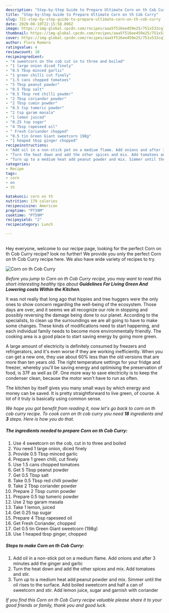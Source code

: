```yaml
---
description: "Step-by-Step Guide to Prepare Ultimate Corn on th Cob Curry"
title: "Step-by-Step Guide to Prepare Ultimate Corn on th Cob Curry"
slug: 721-step-by-step-guide-to-prepare-ultimate-corn-on-th-cob-curry
date: 2020-08-10T22:15:58.896Z
image: https://img-global.cpcdn.com/recipes/aaa5f516ee459e25/751x532cq70/corn-on-th-cob-curry-recipe-main-photo.jpg
thumbnail: https://img-global.cpcdn.com/recipes/aaa5f516ee459e25/751x532cq70/corn-on-th-cob-curry-recipe-main-photo.jpg
cover: https://img-global.cpcdn.com/recipes/aaa5f516ee459e25/751x532cq70/corn-on-th-cob-curry-recipe-main-photo.jpg
author: Flora Romero
ratingvalue: 4
reviewcount: 10
recipeingredient:
- "4 sweetcorn on the cob cut in to three and boiled"
- "1 large onion diced finely"
- "0.5 Tbsp minced garlic"
- "1 green chilli cut finely"
- "1.5 cans chopped tomatoes"
- "5 Tbsp peanut powder"
- "0.5 Tbsp salt"
- "0.5 Tbsp red chilli powder"
- "2 Tbsp coriander powder"
- "2 Tbsp cumin powder"
- "0.5 tsp tumeric powder"
- "2 tsp garam masala"
- "1 lemon juiced"
- "0.25 tsp sugar"
- "4 Tbsp rapeseed oil"
- " Fresh Coriander chopped"
- "0.5 tin Green Giant sweetcorn 198g"
- "1 heaped tbsp ginger chopped"
recipeinstructions:
- "Add oil in a non-stick pot on a medium flame. Add onions and after 3 minutes add the ginger and garlic"
- "Turn the heat down and add the other spices and mix. Add tomatoes and stir."
- "Turn up to a medium heat add peanut powder and mix. Simmer until the oil rises to the surface. Add boiled sweetcorn and half a can of sweetcorn and stir. Add lemon juice, sugar and garnish with coriander"
categories:
- Recipe
tags:
- corn
- on
- th

katakunci: corn on th 
nutrition: 179 calories
recipecuisine: American
preptime: "PT39M"
cooktime: "PT59M"
recipeyield: "2"
recipecategory: Lunch

---
```

<br>
Hey everyone, welcome to our recipe page, looking for the perfect Corn on th Cob Curry recipe? look no further! We provide you only the perfect Corn on th Cob Curry recipe here. We also have wide variety of recipes to try.
<br>


![Corn on th Cob Curry](https://img-global.cpcdn.com/recipes/aaa5f516ee459e25/751x532cq70/corn-on-th-cob-curry-recipe-main-photo.jpg)

<i>Before you jump to Corn on th Cob Curry recipe, you may want to read this short interesting healthy tips about 
<strong>Guidelines For Living Green And Lowering costs Within the Kitchen</strong>.</i>
</br>

It was not really that long ago that hippies and tree huggers were the only ones to show concern regarding the well-being of the ecosystem. Those days are over, and it seems we all recognize our role in stopping and possibly reversing the damage being done to our planet. According to the specialists, to clean up the surroundings we are all going to have to make some changes. These kinds of modifications need to start happening, and each individual family needs to become more environmentally friendly. The cooking area is a good place to start saving energy by going more green.

A large amount of electricity is definitely consumed by freezers and refrigerators, and it's even worse if they are working inefficiently. When you can get a new one, they use about 60% less than the old versions that are more than ten years old. The right temperature settings for your fridge and freezer, whereby you'll be saving energy and optimising the preservation of food, is 37F as well as 0F. One more way to save electricity is to keep the condenser clean, because the motor won't have to run as often.

The kitchen by itself gives you many small ways by which energy and money can be saved. It is pretty straightforward to live green, of course. A lot of it truly is basically using common sense.


<i>We hope you got benefit from reading it, now let's go back to corn on th cob curry recipe. To cook corn on th cob curry you need <strong>18</strong> ingredients and <strong>3</strong> steps. Here is how you do that.
</i>

##### The ingredients needed to prepare Corn on th Cob Curry:

1. Use 4 sweetcorn on the cob, cut in to three and boiled
1. You need 1 large onion, diced finely
1. Provide 0.5 Tbsp minced garlic
1. Prepare 1 green chilli, cut finely
1. Use 1.5 cans chopped tomatoes
1. Get 5 Tbsp peanut powder
1. Get 0.5 Tbsp salt
1. Take 0.5 Tbsp red chilli powder
1. Take 2 Tbsp coriander powder
1. Prepare 2 Tbsp cumin powder
1. Prepare 0.5 tsp tumeric powder
1. Use 2 tsp garam masala
1. Take 1 lemon, juiced
1. Get 0.25 tsp sugar
1. Prepare 4 Tbsp rapeseed oil
1. Get  Fresh Coriander, chopped
1. Get 0.5 tin Green Giant sweetcorn (198g)
1. Use 1 heaped tbsp ginger, chopped


##### Steps to make Corn on th Cob Curry:

1. Add oil in a non-stick pot on a medium flame. Add onions and after 3 minutes add the ginger and garlic
1. Turn the heat down and add the other spices and mix. Add tomatoes and stir.
1. Turn up to a medium heat add peanut powder and mix. Simmer until the oil rises to the surface. Add boiled sweetcorn and half a can of sweetcorn and stir. Add lemon juice, sugar and garnish with coriander


<i>If you find this Corn on th Cob Curry recipe valuable please share it to your good friends or family, thank you and good luck.</i>
